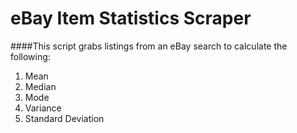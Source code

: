 # eBay Item Statistics Scraper

####This script grabs listings from an eBay search to calculate the following:

1. Mean
2. Median
3. Mode
4. Variance
5. Standard Deviation
